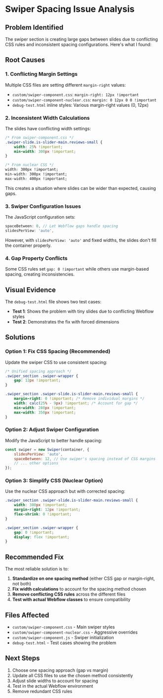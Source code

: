 # Swiper Spacing Issue Analysis

## Problem Identified

The swiper section is creating large gaps between slides due to conflicting CSS rules and inconsistent spacing configurations. Here's what I found:

## Root Causes

### 1. **Conflicting Margin Settings**
Multiple CSS files are setting different `margin-right` values:
- `custom/swiper-component.css`: `margin-right: 12px !important`
- `custom/swiper-component-nuclear.css`: `margin: 0 12px 0 0 !important`  
- `debug-test.html` inline styles: Various margin-right values (0, 12px)

### 2. **Inconsistent Width Calculations**
The slides have conflicting width settings:
```css
/* From swiper-component.css */
.swiper-slide.is-slider-main.reviews-small {
    width: 25% !important;
    min-width: 300px !important;
}

/* From nuclear CSS */
width: 300px !important;
min-width: 300px !important;
max-width: 400px !important;
```

This creates a situation where slides can be wider than expected, causing gaps.

### 3. **Swiper Configuration Issues**
The JavaScript configuration sets:
```javascript
spaceBetween: 0, // Let Webflow gaps handle spacing
slidesPerView: 'auto',
```

However, with `slidesPerView: 'auto'` and fixed widths, the slides don't fill the container properly.

### 4. **Gap Property Conflicts**
Some CSS rules set `gap: 0 !important` while others use margin-based spacing, creating inconsistencies.

## Visual Evidence

The `debug-test.html` file shows two test cases:
- **Test 1**: Shows the problem with tiny slides due to conflicting Webflow styles
- **Test 2**: Demonstrates the fix with forced dimensions

## Solutions

### Option 1: Fix CSS Spacing (Recommended)
Update the swiper CSS to use consistent spacing:

```css
/* Unified spacing approach */
.swiper_section .swiper-wrapper {
    gap: 12px !important;
}

.swiper_section .swiper-slide.is-slider-main.reviews-small {
    margin-right: 0 !important; /* Remove individual margins */
    width: calc(25% - 9px) !important; /* Account for gap */
    min-width: 280px !important;
    max-width: 350px !important;
}
```

### Option 2: Adjust Swiper Configuration
Modify the JavaScript to better handle spacing:

```javascript
const swiper = new Swiper(container, {
    slidesPerView: 'auto',
    spaceBetween: 12, // Use swiper's spacing instead of CSS margins
    // ... other options
});
```

### Option 3: Simplify CSS (Nuclear Option)
Use the nuclear CSS approach but with corrected spacing:

```css
.swiper_section .swiper-slide.is-slider-main.reviews-small {
    width: 300px !important;
    margin-right: 12px !important;
    flex-shrink: 0 !important;
}

.swiper_section .swiper-wrapper {
    gap: 0 !important;
    display: flex !important;
}
```

## Recommended Fix

The most reliable solution is to:

1. **Standardize on one spacing method** (either CSS gap or margin-right, not both)
2. **Fix width calculations** to account for the spacing method chosen
3. **Remove conflicting CSS rules** across the different files
4. **Test with actual Webflow classes** to ensure compatibility

## Files Affected

- `custom/swiper-component.css` - Main swiper styles
- `custom/swiper-component-nuclear.css` - Aggressive overrides
- `custom/swiper-component.js` - Swiper initialization
- `debug-test.html` - Test cases showing the problem

## Next Steps

1. Choose one spacing approach (gap vs margin)
2. Update all CSS files to use the chosen method consistently
3. Adjust slide widths to account for spacing
4. Test in the actual Webflow environment
5. Remove redundant CSS rules
